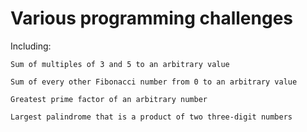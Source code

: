# Various programming challenges
Including:

    Sum of multiples of 3 and 5 to an arbitrary value
  
    Sum of every other Fibonacci number from 0 to an arbitrary value
    
    Greatest prime factor of an arbitrary number
    
    Largest palindrome that is a product of two three-digit numbers

